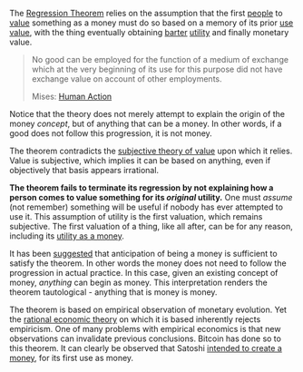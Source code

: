The [Regression Theorem](https://wiki.mises.org/wiki/Regression_theorem) relies on the assumption that the first [people](Glossary#person) to [value](Glossary#value) something as a money must do so based on a memory of its prior [use value](https://en.m.wikipedia.org/wiki/Use_value), with the thing eventually obtaining [barter](https://en.m.wikipedia.org/wiki/Barter) [utility](Glossary#utility) and finally monetary value.

> No good can be employed for the function of a medium of exchange which at the very beginning of its use for this purpose did not have exchange value on account of other employments.
>
> Mises: [Human Action](https://mises.org/library/human-action-0/html)

Notice that the theory does not merely attempt to explain the origin of the money *concept*, but of anything that can be a money. In other words, if a good does not follow this progression, it is not money.

The theorem contradicts the [subjective theory of value](https://en.m.wikipedia.org/wiki/Subjective_theory_of_value) upon which it relies. Value is subjective, which implies it can be based on anything, even if objectively that basis appears irrational.

**The theorem fails to terminate its regression by not explaining how a person comes to value something for its *original* utility.** One must *assume* (not remember) something will be useful if nobody has ever attempted to use it. This assumption of utility is the first valuation, which remains subjective. The first valuation of a thing, like all after, can be for any reason, including its [utility as a money](Collectible-Tautology).

It has been [suggested](https://mises.org/library/cryptocurrencies-and-wider-regression-theorem) that anticipation of being a money is sufficient to satisfy the theorem. In other words the money does not need to follow the progression in actual practice. In this case, given an existing concept of money, *anything* can begin as money. This interpretation renders the theorem tautological - anything that is money is money.

The theorem is based on empirical observation of monetary evolution. Yet the [rational economic theory](https://en.m.wikipedia.org/wiki/Catallactics) on which it is based inherently rejects empiricism. One of many problems with empirical economics is that new observations can invalidate previous conclusions. Bitcoin has done so to this theorem. It can clearly be observed that Satoshi [intended to create a money](https://bitcoin.org/bitcoin.pdf), for its first use as money.